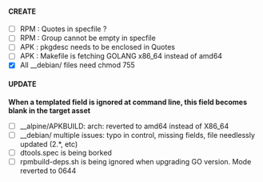 #### CREATE
- [ ] RPM : Quotes in specfile ?<br> 
- [ ] RPM : Group cannot be empty in specfile<br>
- [ ] APK : pkgdesc needs to be enclosed in Quotes<br>
- [ ] APK : Makefile is fetching GOLANG x86_64 instead of amd64<br>
- [x] All __debian/ files need chmod 755

#### UPDATE

**When a templated field is ignored at command line, this field becomes blank in the target asset**

- [ ] __alpine/APKBUILD: arch: reverted to amd64 instead of X86_64
- [ ] __debian/ multiple issues: typo in control, missing fields, file needlessly updated (2.*, etc)
- [ ] dtools.spec is being borked
- [ ] rpmbuild-deps.sh is being ignored when upgrading GO version. Mode reverted to 0644 

<br><br><br>